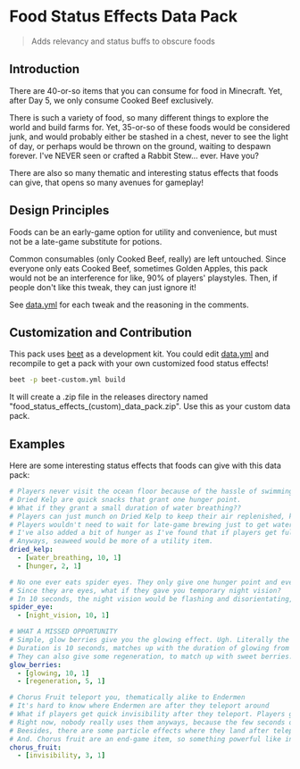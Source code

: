 # Food Status Effects Data Pack

> Adds relevancy and status buffs to obscure foods

## Introduction

There are 40-or-so items that you can consume for food in Minecraft. Yet, after Day 5, we only consume Cooked Beef exclusively.

There is such a variety of food, so many different things to explore the world and build farms for. Yet, 35-or-so of these foods would be considered junk, and would probably either be stashed in a chest, never to see the light of day, or perhaps would be thrown on the ground, waiting to despawn forever. I've NEVER seen or crafted a Rabbit Stew... ever. Have you?

There are also so many thematic and interesting status effects that foods can give, that opens so many avenues for gameplay!

## Design Principles

Foods can be an early-game option for utility and convenience, but must not be a late-game substitute for potions.

Common consumables (only Cooked Beef, really) are left untouched. Since everyone only eats Cooked Beef, sometimes Golden Apples, this pack would not be an interference for like, 90% of players' playstyles. Then, if people don't like this tweak, they can just ignore it!

See [data.yml](data.yml) for each tweak and the reasoning in the comments.

## Customization and Contribution

 This pack uses [beet](https://github.com/mcbeet/beet) as a development kit. You could edit [data.yml](data.yml) and recompile to get a pack with your own customized food status effects!

 ```sh
beet -p beet-custom.yml build
 ```

 It will create a .zip file in the releases directory named "food_status_effects_(custom)_data_pack.zip". Use this as your custom data pack.

## Examples

Here are some interesting status effects that foods can give with this data pack:

```yaml
# Players never visit the ocean floor because of the hassle of swimming up when they lose their air bubbles, or they just bring a bunch of doors for air pockets.
# Dried Kelp are quick snacks that grant one hunger point.
# What if they grant a small duration of water breathing??
# Players can just munch on Dried Kelp to keep their air replenished, keeping track of a second timer.
# Players wouldn't need to wait for late-game brewing just to get water breathing potions; yet Dried Kelp doesn't replace it, because a passive 8:00 minutes is way better than having to eat every 10 seconds.
# I've also added a bit of hunger as I've found that if players get fully fed when they're deep underwater, they can't eat more seaweed to replenish their water breathing, and then get stuck and drown.
# Anyways, seaweed would be more of a utility item.
dried_kelp:
  - [water_breathing, 10, 1]
  - [hunger, 2, 1]

# No one ever eats spider eyes. They only give one hunger point and even give you poison.
# Since they are eyes, what if they gave you temporary night vision?
# In 10 seconds, the night vision would be flashing and disorientating, but it would be a good early-game option when players are stuck in the dark.
spider_eye:
  - [night_vision, 10, 1]

# WHAT A MISSED OPPORTUNITY
# Simple, glow berries give you the glowing effect. Ugh. Literally the first reason why I made this pack.
# Duration is 10 seconds, matches up with the duration of glowing from spectral arrows
# They can also give some regeneration, to match up with sweet berries.
glow_berries:
  - [glowing, 10, 1]
  - [regeneration, 5, 1]

# Chorus Fruit teleport you, thematically alike to Endermen
# It's hard to know where Endermen are after they teleport around
# What if players get quick invisibility after they teleport. Players get a head start in escaping or manoeuvring to a better position.
# Right now, nobody really uses them anyways, because the few seconds of chomping time is more trouble than an uncertain 3 block's teleportation is worth.
# Beesides, there are some particle effects where they land after teleporting, so it's not overpowered.
# And. Chorus fruit are an end-game item, so something powerful like invisibility is apt.
chorus_fruit:
  - [invisibility, 3, 1]
```
